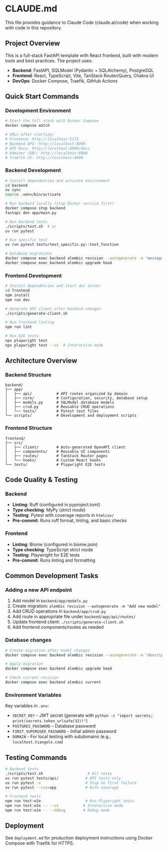 # CLAUDE.md

This file provides guidance to Claude Code (claude.ai/code) when working with code in this repository.

## Project Overview

This is a full-stack FastAPI template with React frontend, built with modern tools and best practices. The project uses:
- **Backend**: FastAPI, SQLModel (Pydantic + SQLAlchemy), PostgreSQL
- **Frontend**: React, TypeScript, Vite, TanStack Router/Query, Chakra UI
- **DevOps**: Docker Compose, Traefik, GitHub Actions

## Quick Start Commands

### Development Environment
```bash
# Start the full stack with Docker Compose
docker compose watch

# URLs after starting:
# Frontend: http://localhost:5173
# Backend API: http://localhost:8000
# API Docs: http://localhost:8000/docs
# Adminer (DB): http://localhost:8080
# Traefik UI: http://localhost:8090
```

### Backend Development
```bash
# Install dependencies and activate environment
cd backend
uv sync
source .venv/bin/activate

# Run backend locally (stop Docker service first)
docker compose stop backend
fastapi dev app/main.py

# Run backend tests
./scripts/test.sh  # or
uv run pytest

# Run specific test
uv run pytest tests/test_specific.py::test_function

# Database migrations
docker compose exec backend alembic revision --autogenerate -m "message"
docker compose exec backend alembic upgrade head
```

### Frontend Development
```bash
# Install dependencies and start dev server
cd frontend
npm install
npm run dev

# Generate API client after backend changes
./scripts/generate-client.sh

# Run frontend linting
npm run lint

# Run E2E tests
npx playwright test
npx playwright test --ui  # Interactive mode
```

## Architecture Overview

### Backend Structure
```
backend/
├── app/
│   ├── api/           # API routes organized by domain
│   ├── core/          # Configuration, security, database setup
│   ├── models.py      # SQLModel database models
│   ├── crud.py        # Reusable CRUD operations
│   └── tests/         # Pytest test files
└── scripts/           # Development and deployment scripts
```

### Frontend Structure
```
frontend/
├── src/
│   ├── client/        # Auto-generated OpenAPI client
│   ├── components/    # Reusable UI components
│   ├── routes/        # TanStack Router pages
│   └── hooks/         # Custom React hooks
└── tests/             # Playwright E2E tests
```

## Code Quality & Testing

### Backend
- **Linting**: Ruff (configured in pyproject.toml)
- **Type checking**: MyPy (strict mode)
- **Testing**: Pytest with coverage reports in `htmlcov/`
- **Pre-commit**: Runs ruff format, linting, and basic checks

### Frontend
- **Linting**: Biome (configured in biome.json)
- **Type checking**: TypeScript strict mode
- **Testing**: Playwright for E2E tests
- **Pre-commit**: Runs linting and formatting

## Common Development Tasks

### Adding a new API endpoint
1. Add model in `backend/app/models.py`
2. Create migration: `alembic revision --autogenerate -m "Add new model"`
3. Add CRUD operations in `backend/app/crud.py`
4. Add route in appropriate file under `backend/app/api/routes/`
5. Update frontend client: `./scripts/generate-client.sh`
6. Add frontend components/routes as needed

### Database changes
```bash
# Create migration after model changes
docker compose exec backend alembic revision --autogenerate -m "description"

# Apply migration
docker compose exec backend alembic upgrade head

# Check current revision
docker compose exec backend alembic current
```

### Environment Variables
Key variables in `.env`:
- `SECRET_KEY` - JWT secret (generate with `python -c "import secrets; print(secrets.token_urlsafe(32))"`)
- `POSTGRES_PASSWORD` - Database password
- `FIRST_SUPERUSER_PASSWORD` - Initial admin password
- `DOMAIN` - For local testing with subdomains (e.g., `localhost.tiangolo.com`)

## Testing Commands

```bash
# Backend tests
./scripts/test.sh                    # All tests
uv run pytest tests/api/            # API tests only
uv run pytest -x                    # Stop on first failure
uv run pytest --cov=app             # With coverage

# Frontend tests
npm run test:e2e                    # Run Playwright tests
npm run test:e2e -- --ui           # Interactive mode
npm run test:e2e -- --debug        # Debug mode
```

## Deployment
See `deployment.md` for production deployment instructions using Docker Compose with Traefik for HTTPS.

